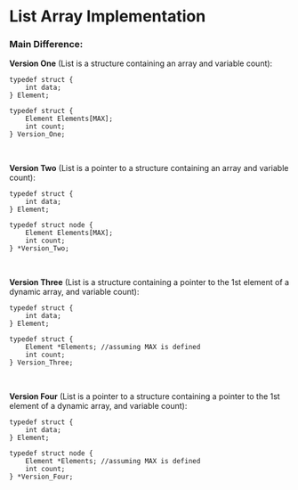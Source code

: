 # List Array Implementation

### Main Difference:

**Version One** (List is a structure containing an array and variable count):
```
typedef struct {
    int data;
} Element;

typedef struct {
    Element Elements[MAX];
    int count;
} Version_One;
```
<br />

**Version Two** (List is a pointer to a structure containing an array and variable count):
```
typedef struct {
    int data;
} Element;

typedef struct node {
    Element Elements[MAX];
    int count;
} *Version_Two;
```

<br />

**Version Three** (List is a structure containing a pointer to the 1st element of a dynamic array, and variable count):
```
typedef struct {
    int data;
} Element;

typedef struct {
    Element *Elements; //assuming MAX is defined
    int count;
} Version_Three;
```

<br />

**Version Four** (List is a pointer to a structure containing a pointer to the 1st element of a dynamic array, and variable count):
```
typedef struct {
    int data;
} Element;

typedef struct node {
    Element *Elements; //assuming MAX is defined
    int count;
} *Version_Four;
```